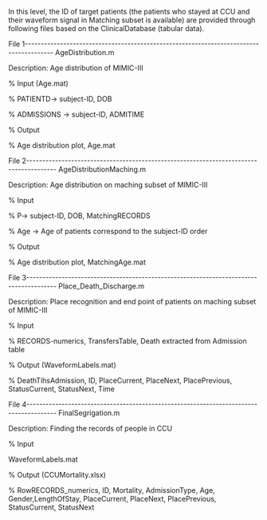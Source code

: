 In this level, the ID of target patients (the patients who stayed at CCU and their waveform signal in Matching subset is available) are provided through following files based on the ClinicalDatabase (tabular data).


File 1---------------------------------------------------------------------------------------
AgeDistribution.m

Description: Age distribution of MIMIC-III

% Input (Age.mat)

% PATIENTD-> subject-ID, DOB

% ADMISSIONS -> subject-ID, ADMITIME


% Output

% Age distribution plot, Age.mat

File 2---------------------------------------------------------------------------------------
AgeDistributionMaching.m

Description: Age distribution on maching subset of MIMIC-III

% Input

% P-> subject-ID, DOB, MatchingRECORDS

% Age -> Age of patients correspond to the subject-ID order


% Output

% Age distribution plot, MatchingAge.mat

File 3---------------------------------------------------------------------------------------
Place_Death_Discharge.m

Description: Place recognition and end point of patients on maching subset of MIMIC-III

% Input

% RECORDS-numerics, TransfersTable, Death extracted from Admission table


% Output (WaveformLabels.mat)

% DeathTihsAdmission, ID, PlaceCurrent, PlaceNext, PlacePrevious, StatusCurrent, StatusNext, Time

File 4---------------------------------------------------------------------------------------
FinalSegrigation.m

Description: Finding the records of people in CCU

% Input

WaveformLabels.mat


% Output (CCUMortality.xlsx)

% RowRECORDS_numerics, ID, Mortality, AdmissionType, Age, Gender,LengthOfStay, PlaceCurrent, PlaceNext, PlacePrevious, StatusCurrent, StatusNext
